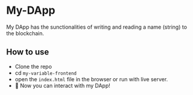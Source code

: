# My-DApp
My DApp has the sunctionalities of writing and reading a name (string) to the blockchain.

## How to use
- Clone the repo
- cd `my-variable-frontend`
-  open the `index.html` file in the browser or run with live server.
-  🎉 Now you can interact with my DApp!
